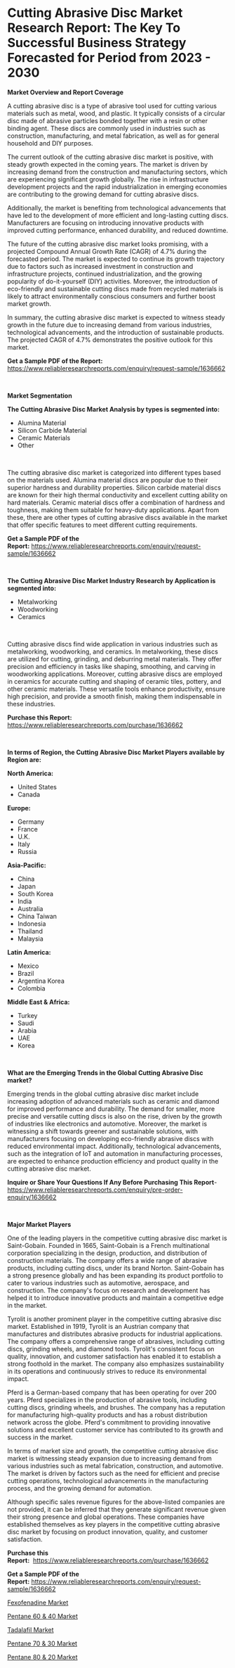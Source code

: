 <p><h1>Cutting Abrasive Disc Market Research Report: The Key To Successful Business Strategy Forecasted for Period from 2023 - 2030</h1></p><p><strong>Market Overview and Report Coverage</strong></p>
<p><p>A cutting abrasive disc is a type of abrasive tool used for cutting various materials such as metal, wood, and plastic. It typically consists of a circular disc made of abrasive particles bonded together with a resin or other binding agent. These discs are commonly used in industries such as construction, manufacturing, and metal fabrication, as well as for general household and DIY purposes.</p><p>The current outlook of the cutting abrasive disc market is positive, with steady growth expected in the coming years. The market is driven by increasing demand from the construction and manufacturing sectors, which are experiencing significant growth globally. The rise in infrastructure development projects and the rapid industrialization in emerging economies are contributing to the growing demand for cutting abrasive discs.</p><p>Additionally, the market is benefiting from technological advancements that have led to the development of more efficient and long-lasting cutting discs. Manufacturers are focusing on introducing innovative products with improved cutting performance, enhanced durability, and reduced downtime.</p><p>The future of the cutting abrasive disc market looks promising, with a projected Compound Annual Growth Rate (CAGR) of 4.7% during the forecasted period. The market is expected to continue its growth trajectory due to factors such as increased investment in construction and infrastructure projects, continued industrialization, and the growing popularity of do-it-yourself (DIY) activities. Moreover, the introduction of eco-friendly and sustainable cutting discs made from recycled materials is likely to attract environmentally conscious consumers and further boost market growth.</p><p>In summary, the cutting abrasive disc market is expected to witness steady growth in the future due to increasing demand from various industries, technological advancements, and the introduction of sustainable products. The projected CAGR of 4.7% demonstrates the positive outlook for this market.</p></p>
<p><strong>Get a Sample PDF of the Report:</strong> <a href="https://www.reliableresearchreports.com/enquiry/request-sample/1636662">https://www.reliableresearchreports.com/enquiry/request-sample/1636662</a></p>
<p>&nbsp;</p>
<p><strong>Market Segmentation</strong></p>
<p><strong>The Cutting Abrasive Disc Market Analysis by types is segmented into:</strong></p>
<p><ul><li>Alumina Material</li><li>Silicon Carbide Material</li><li>Ceramic Materials</li><li>Other</li></ul></p>
<p>&nbsp;</p>
<p><p>The cutting abrasive disc market is categorized into different types based on the materials used. Alumina material discs are popular due to their superior hardness and durability properties. Silicon carbide material discs are known for their high thermal conductivity and excellent cutting ability on hard materials. Ceramic material discs offer a combination of hardness and toughness, making them suitable for heavy-duty applications. Apart from these, there are other types of cutting abrasive discs available in the market that offer specific features to meet different cutting requirements.</p></p>
<p><strong>Get a Sample PDF of the Report:</strong>&nbsp;<a href="https://www.reliableresearchreports.com/enquiry/request-sample/1636662">https://www.reliableresearchreports.com/enquiry/request-sample/1636662</a></p>
<p>&nbsp;</p>
<p><strong>The Cutting Abrasive Disc Market Industry Research by Application is segmented into:</strong></p>
<p><ul><li>Metalworking</li><li>Woodworking</li><li>Ceramics</li></ul></p>
<p>&nbsp;</p>
<p><p>Cutting abrasive discs find wide application in various industries such as metalworking, woodworking, and ceramics. In metalworking, these discs are utilized for cutting, grinding, and deburring metal materials. They offer precision and efficiency in tasks like shaping, smoothing, and carving in woodworking applications. Moreover, cutting abrasive discs are employed in ceramics for accurate cutting and shaping of ceramic tiles, pottery, and other ceramic materials. These versatile tools enhance productivity, ensure high precision, and provide a smooth finish, making them indispensable in these industries.</p></p>
<p><strong>Purchase this Report:</strong>&nbsp; <a href="https://www.reliableresearchreports.com/purchase/1636662">https://www.reliableresearchreports.com/purchase/1636662</a></p>
<p>&nbsp;</p>
<p><strong>In terms of Region, the Cutting Abrasive Disc Market Players available by Region are:</strong></p>
<p>
    <p> <strong> North America: </strong>
        <ul>
            <li>United States</li>
            <li>Canada</li>
        </ul>
        </p> 
    <p> <strong> Europe: </strong>
        <ul>
            <li>Germany</li>
            <li>France</li>
            <li>U.K.</li>
            <li>Italy</li>
            <li>Russia</li>
        </ul>
        </p> 
    <p> <strong> Asia-Pacific: </strong>
        <ul>
            <li>China</li>
            <li>Japan</li>
            <li>South Korea</li>
            <li>India</li>
            <li>Australia</li>
            <li>China Taiwan</li>
            <li>Indonesia</li>
            <li>Thailand</li>
            <li>Malaysia</li>
        </ul>
        </p> 
    <p> <strong> Latin America: </strong>
        <ul>
            <li>Mexico</li>
            <li>Brazil</li>
            <li>Argentina Korea</li>
            <li>Colombia</li>
        </ul>
        </p> 
    <p> <strong> Middle East & Africa: </strong>
        <ul>
            <li>Turkey</li>
            <li>Saudi</li>
            <li>Arabia</li>
            <li>UAE</li>
            <li>Korea</li>
        </ul>
    </p>
    </p>
<p>&nbsp;</p>
<p><strong>What are the Emerging Trends in the Global Cutting Abrasive Disc market?</strong></p>
<p><p>Emerging trends in the global cutting abrasive disc market include increasing adoption of advanced materials such as ceramic and diamond for improved performance and durability. The demand for smaller, more precise and versatile cutting discs is also on the rise, driven by the growth of industries like electronics and automotive. Moreover, the market is witnessing a shift towards greener and sustainable solutions, with manufacturers focusing on developing eco-friendly abrasive discs with reduced environmental impact. Additionally, technological advancements, such as the integration of IoT and automation in manufacturing processes, are expected to enhance production efficiency and product quality in the cutting abrasive disc market.</p></p>
<p><strong>Inquire or Share Your Questions If Any Before Purchasing This Report</strong>- <a href="https://www.reliableresearchreports.com/enquiry/pre-order-enquiry/1636662">https://www.reliableresearchreports.com/enquiry/pre-order-enquiry/1636662</a></p>
<p>&nbsp;</p>
<p><strong>Major Market Players</strong></p>
<p><p>One of the leading players in the competitive cutting abrasive disc market is Saint-Gobain. Founded in 1665, Saint-Gobain is a French multinational corporation specializing in the design, production, and distribution of construction materials. The company offers a wide range of abrasive products, including cutting discs, under its brand Norton. Saint-Gobain has a strong presence globally and has been expanding its product portfolio to cater to various industries such as automotive, aerospace, and construction. The company's focus on research and development has helped it to introduce innovative products and maintain a competitive edge in the market. </p><p>Tyrolit is another prominent player in the competitive cutting abrasive disc market. Established in 1919, Tyrolit is an Austrian company that manufactures and distributes abrasive products for industrial applications. The company offers a comprehensive range of abrasives, including cutting discs, grinding wheels, and diamond tools. Tyrolit's consistent focus on quality, innovation, and customer satisfaction has enabled it to establish a strong foothold in the market. The company also emphasizes sustainability in its operations and continuously strives to reduce its environmental impact.</p><p>Pferd is a German-based company that has been operating for over 200 years. Pferd specializes in the production of abrasive tools, including cutting discs, grinding wheels, and brushes. The company has a reputation for manufacturing high-quality products and has a robust distribution network across the globe. Pferd's commitment to providing innovative solutions and excellent customer service has contributed to its growth and success in the market.</p><p>In terms of market size and growth, the competitive cutting abrasive disc market is witnessing steady expansion due to increasing demand from various industries such as metal fabrication, construction, and automotive. The market is driven by factors such as the need for efficient and precise cutting operations, technological advancements in the manufacturing process, and the growing demand for automation.</p><p>Although specific sales revenue figures for the above-listed companies are not provided, it can be inferred that they generate significant revenue given their strong presence and global operations. These companies have established themselves as key players in the competitive cutting abrasive disc market by focusing on product innovation, quality, and customer satisfaction.</p></p>
<p><strong>Purchase this Report:</strong>&nbsp;&nbsp;<a href="https://www.reliableresearchreports.com/purchase/1636662">https://www.reliableresearchreports.com/purchase/1636662</a></p>
<p></p>
<p><strong>Get a Sample PDF of the Report:</strong>&nbsp;<a href="https://www.reliableresearchreports.com/enquiry/request-sample/1636662">https://www.reliableresearchreports.com/enquiry/request-sample/1636662</a></p>
<p><p><a href="https://medium.com/@kejsioni/fexofenadine-market-opportunities-and-strategies-forecast-for-period-from-2023-2030-bd6a975e7066">Fexofenadine Market</a></p><p><a href="https://www.linkedin.com/pulse/pentane-60-amp-40-market-size-growth-forecast-from-2023-acfie/">Pentane 60 & 40 Market</a></p><p><a href="https://medium.com/@adeafrashri2022/tadalafil-market-analysis-its-cagr-market-segmentation-and-global-industry-overview-9ca2d0be4244">Tadalafil Market</a></p><p><a href="https://www.linkedin.com/pulse/pentane-70-amp-30-market-insights-players-forecast-till-wu5te/">Pentane 70 & 30 Market</a></p><p><a href="https://www.linkedin.com/pulse/pentane-80-amp-20-market-share-new-trends-analysis-report-type-e0u9e/">Pentane 80 & 20 Market</a></p></p>